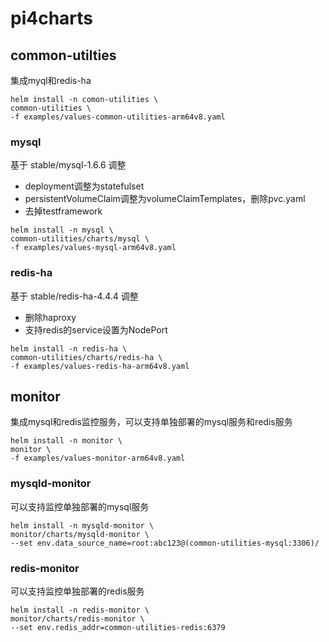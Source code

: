 # pi4charts

## common-utilties
集成myql和redis-ha

 
 ```shell script
helm install -n comon-utilities \
common-utilities \
-f examples/values-common-utilities-arm64v8.yaml
```


### mysql
基于 stable/mysql-1.6.6 调整 
 - deployment调整为statefulset
 - persistentVolumeClaim调整为volumeClaimTemplates，删除pvc.yaml
 - 去掉testframework
 
 ```shell script
helm install -n mysql \
common-utilities/charts/mysql \
-f examples/values-mysql-arm64v8.yaml
```



### redis-ha
基于 stable/redis-ha-4.4.4 调整 
 - 删除haproxy
 - 支持redis的service设置为NodePort
 
 ```shell script
helm install -n redis-ha \
common-utilities/charts/redis-ha \
-f examples/values-redis-ha-arm64v8.yaml
```
 
 
## monitor
集成mysql和redis监控服务，可以支持单独部署的mysql服务和redis服务
```shell script
helm install -n monitor \
monitor \
-f examples/values-monitor-arm64v8.yaml
```


### mysqld-monitor
可以支持监控单独部署的mysql服务

 ```shell script
helm install -n mysqld-monitor \
monitor/charts/mysqld-monitor \
--set env.data_source_name=root:abc123@(common-utilities-mysql:3306)/
```

### redis-monitor
可以支持监控单独部署的redis服务

 ```shell script
helm install -n redis-monitor \
monitor/charts/redis-monitor \
--set env.redis_addr=common-utilities-redis:6379
```
